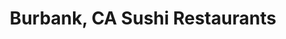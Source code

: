 ---
layout: city
title: Burbank, CA Sushi Restaurants
permalink: /california/burbank/
stateAbbr: CA
stateName: California
cityName: Burbank
---